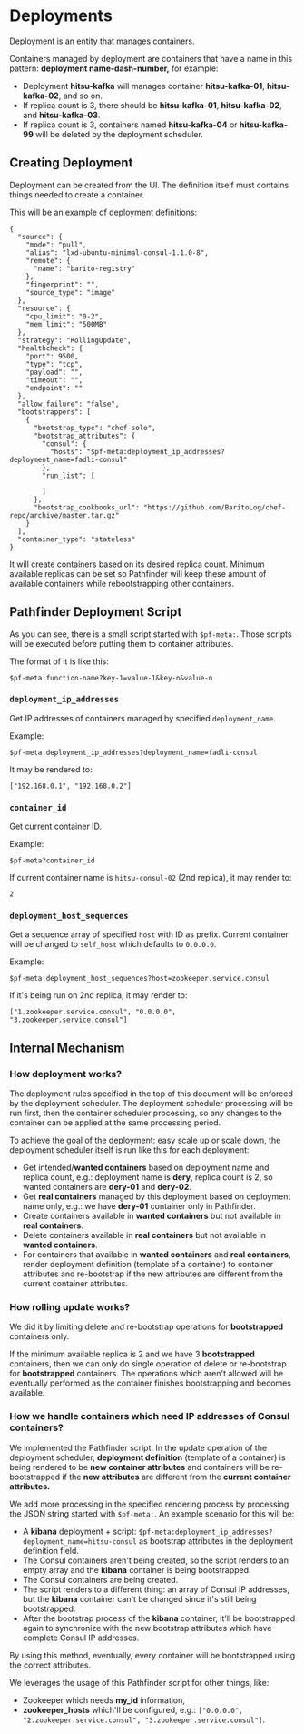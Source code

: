 # Deployments

Deployment is an entity that manages containers.

Containers managed by deployment are containers that have a name in this pattern: **deployment name-dash-number,** for example:
- Deployment **hitsu-kafka** will manages container **hitsu-kafka-01**, **hitsu-kafka-02**, and so on.
- If replica count is 3, there should be **hitsu-kafka-01**, **hitsu-kafka-02**, and **hitsu-kafka-03**.
- If replica count is 3, containers named **hitsu-kafka-04** or **hitsu-kafka-99** will be deleted by the deployment scheduler.

## Creating Deployment

Deployment can be created from the UI. The definition itself must contains things needed to create a container.

This will be an example of deployment definitions:

```
{
  "source": {
    "mode": "pull",
    "alias": "lxd-ubuntu-minimal-consul-1.1.0-8",
    "remote": {
      "name": "barito-registry"
    },
    "fingerprint": "",
    "source_type": "image"
  },
  "resource": {
    "cpu_limit": "0-2",
    "mem_limit": "500MB"
  },
  "strategy": "RollingUpdate",
  "healthcheck": {
    "port": 9500,
    "type": "tcp",
    "payload": "",
    "timeout": "",
    "endpoint": ""
  },
  "allow_failure": "false",
  "bootstrappers": [
    {
      "bootstrap_type": "chef-solo",
      "bootstrap_attributes": {
        "consul": {
          "hosts": "$pf-meta:deployment_ip_addresses?deployment_name=fadli-consul"
        },
        "run_list": [

        ]
      },
      "bootstrap_cookbooks_url": "https://github.com/BaritoLog/chef-repo/archive/master.tar.gz"
    }
  ],
  "container_type": "stateless"
}
```

It will create containers based on its desired replica count. Minimum available replicas can be set so Pathfinder will keep these amount of available containers while rebootstrapping other containers.

## Pathfinder Deployment Script

As you can see, there is a small script started with `$pf-meta:`. Those scripts will be executed before putting them to container attributes.

The format of it is like this:
```
$pf-meta:function-name?key-1=value-1&key-n&value-n
```

### `deployment_ip_addresses`

Get IP addresses of containers managed by specified `deployment_name`.

Example:
```
$pf-meta:deployment_ip_addresses?deployment_name=fadli-consul
```

It may be rendered to:
```
["192.168.0.1", "192.168.0.2"]
```

### `container_id`

Get current container ID.

Example:
```
$pf-meta?container_id
```

If current container name is `hitsu-consul-02` (2nd replica), it may render to:
```
2
```

### `deployment_host_sequences`

Get a sequence array of specified `host` with ID as prefix. Current container will be changed to `self_host` which defaults to `0.0.0.0`.

Example:
```
$pf-meta:deployment_host_sequences?host=zookeeper.service.consul
```

If it's being run on 2nd replica, it may render to:
```
["1.zookeeper.service.consul", "0.0.0.0", "3.zookeeper.service.consul"]
```

## Internal Mechanism

### How deployment works?

The deployment rules specified in the top of this document will be enforced by the deployment scheduler. The deployment scheduler processing will be run first, then the container scheduler processing, so any changes to the container can be applied at the same processing period.

To achieve the goal of the deployment: easy scale up or scale down, the deployment scheduler itself is run like this for each deployment:
- Get intended/**wanted containers** based on deployment name and replica count, e.g.: deployment name is **dery**, replica count is 2, so wanted containers are **dery-01** and **dery-02**.
- Get **real containers** managed by this deployment based on deployment name only, e.g.: we have **dery-01** container only in Pathfinder.
- Create containers available in **wanted containers** but not available in **real containers**.
- Delete containers available in **real containers** but not available in **wanted containers**.
- For containers that available in **wanted containers** and **real containers**, render deployment definition (template of a container) to container attributes and re-bootstrap if the new attributes are different from the current container attributes.

### How rolling update works?

We did it by limiting delete and re-bootstrap operations for **bootstrapped** containers only.

If the minimum available replica is 2 and we have 3 **bootstrapped** containers, then we can only do single operation of delete or re-bootstrap for **bootstrapped** containers. The operations which aren't allowed will be eventually performed as the container finishes bootstrapping and becomes available.

### How we handle containers which need IP addresses of Consul containers?

We implemented the Pathfinder script. In the update operation of the deployment scheduler, **deployment definition** (template of a container) is being rendered to be **new container attributes** and containers will be re-bootstrapped if the **new attributes** are different from the **current container attributes.**

We add more processing in the specified rendering process by processing the JSON string started with `$pf-meta:`. An example scenario for this will be:
- A **kibana** deployment + script: `$pf-meta:deployment_ip_addresses?deployment_name=hitsu-consul` as bootstrap attributes in the deployment definition field.
- The Consul containers aren't being created, so the script renders to an empty array and the **kibana** container is being bootstrapped.
- The Consul containers are being created.
- The script renders to a different thing: an array of Consul IP addresses, but the **kibana** container can't be changed since it's still being bootstrapped.
- After the bootstrap process of the **kibana** container, it'll be bootstrapped again to synchronize with the new bootstrap attributes which have complete Consul IP addresses.

By using this method, eventually, every container will be bootstrapped using the correct attributes.

We leverages the usage of this Pathfinder script for other things, like:
- Zookeeper which needs **my_id** information,
- **zookeeper_hosts** which'll be configured, e.g.: `["0.0.0.0", "2.zookeeper.service.consul", "3.zookeeper.service.consul"]`.
